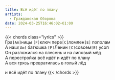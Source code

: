 ```yaml
---
title: Всё идёт по плану
artists: 
  - Гражданская Оборона
date: 2024-03-25T16:46:02+01:00
---
```


{{< chords class="lyrics" >}}  
Гра`[Am]`ницы `[F]`ключ пере`[C]`ломлен`[E]` пополам  
А наш`[Am]` батюшка `[F]`Ленин `[C]`совсем`[E]` усоп  
Он разложился на плесень и на липовый мёд  
А перестройка всё идёт и идёт по плану  
А вся грязь превратилась в голый лёд  

и всё идёт по плану
{{< /chords >}}

